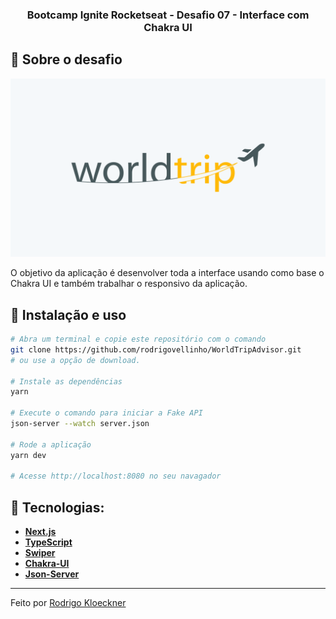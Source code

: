 <h3 align="center">
  Bootcamp Ignite Rocketseat - Desafio 07 - Interface com Chakra UI
</h3>

## :rocket: Sobre o desafio

<p align="center">
  <img src="https://github.com/rodrigovellinho/WorldTripAdvisor/blob/main/assets/capa.svg" alt="WorldTripAdvisor">
</p>

O objetivo da aplicação é desenvolver toda a interface usando como base o Chakra UI e também trabalhar o responsivo da aplicação.

## :wrench: Instalação e uso

```bash
# Abra um terminal e copie este repositório com o comando
git clone https://github.com/rodrigovellinho/WorldTripAdvisor.git
# ou use a opção de download.

# Instale as dependências
yarn

# Execute o comando para iniciar a Fake API
json-server --watch server.json

# Rode a aplicação
yarn dev

# Acesse http://localhost:8080 no seu navagador
```

## 🔨 Tecnologias:

- **[Next.js](https://nextjs.org/)**
- **[TypeScript](https://www.typescriptlang.org/)**
- **[Swiper](https://swiperjs.com/)**
- **[Chakra-UI](https://chakra-ui.com/)**
- **[Json-Server](https://github.com/typicode/json-server)**

---

Feito por [Rodrigo Kloeckner](https://github.com/rodrigovellinho)

